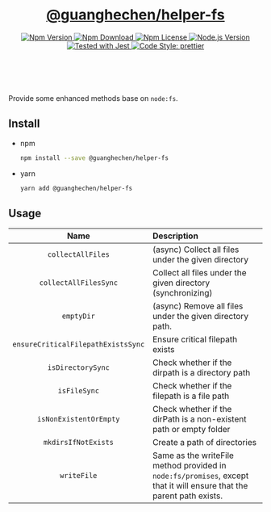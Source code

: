 <header>
  <h1 align="center">
    <a href="https://github.com/guanghechen/node-scaffolds/tree/@guanghechen/helper-fs@5.0.9/packages/helper-fs#readme">@guanghechen/helper-fs</a>
  </h1>
  <div align="center">
    <a href="https://www.npmjs.com/package/@guanghechen/helper-fs">
      <img
        alt="Npm Version"
        src="https://img.shields.io/npm/v/@guanghechen/helper-fs.svg"
      />
    </a>
    <a href="https://www.npmjs.com/package/@guanghechen/helper-fs">
      <img
        alt="Npm Download"
        src="https://img.shields.io/npm/dm/@guanghechen/helper-fs.svg"
      />
    </a>
    <a href="https://www.npmjs.com/package/@guanghechen/helper-fs">
      <img
        alt="Npm License"
        src="https://img.shields.io/npm/l/@guanghechen/helper-fs.svg"
      />
    </a>
    <a href="https://github.com/nodejs/node">
      <img
        alt="Node.js Version"
        src="https://img.shields.io/node/v/@guanghechen/helper-fs"
      />
    </a>
    <a href="https://github.com/facebook/jest">
      <img
        alt="Tested with Jest"
        src="https://img.shields.io/badge/tested_with-jest-9c465e.svg"
      />
    </a>
    <a href="https://github.com/prettier/prettier">
      <img
        alt="Code Style: prettier"
        src="https://img.shields.io/badge/code_style-prettier-ff69b4.svg?style=flat-square"
      />
    </a>
  </div>
</header>
<br/>

Provide some enhanced methods base on `node:fs`.

## Install

* npm

  ```bash
  npm install --save @guanghechen/helper-fs
  ```

* yarn

  ```bash
  yarn add @guanghechen/helper-fs
  ```

## Usage

Name                                | Description
:----------------------------------:|:----------------------------------------------------------------
`collectAllFiles`                   | (async) Collect all files under the given directory
`collectAllFilesSync`               | Collect all files under the given directory (synchronizing)
`emptyDir`                          | (async) Remove all files under the given directory path.
`ensureCriticalFilepathExistsSync`  | Ensure critical filepath exists
`isDirectorySync`                   | Check whether if the dirpath is a directory path
`isFileSync`                        | Check whether if the filepath is a file path
`isNonExistentOrEmpty`              | Check whether if the dirPath is a non-existent path or empty folder
`mkdirsIfNotExists`                 | Create a path of directories
`writeFile`                         | Same as the writeFile method provided in `node:fs/promises`, except that it will ensure that the parent path exists.


[homepage]: https://github.com/guanghechen/node-scaffolds/tree/@guanghechen/helper-fs@5.0.9/packages/helper-fs#readme
